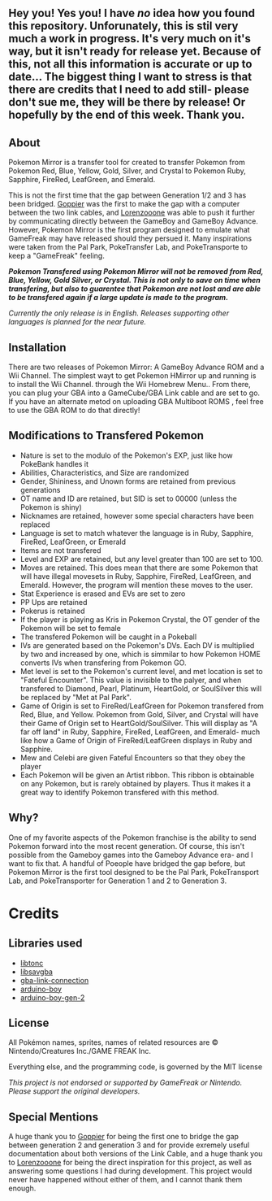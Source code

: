 ## Hey you! Yes you! I have *no* idea how you found this repository. Unforunately, this is stil very much a work in progress. It's very much on it's way, but it isn't ready for release yet. Because of this, not all this information is accurate or up to date... The biggest thing I want to stress is that there are credits that I need to add still- please don't sue me, they will be there by release! Or hopefully by the end of this week. Thank you.

## About
Pokemon Mirror is a transfer tool for created to transfer Pokemon from Pokemon Red, Blue, Yellow, Gold, Silver, and Crystal to Pokemon Ruby, Sapphire, FireRed, LeafGreen, and Emerald.

This is not the first time that the gap between Generation 1/2 and 3 has been bridged. [Goppier](https://www.youtube.com/@Goppier) was the first to make the gap with a computer between the two link cables, and [Lorenzooone](https://www.youtube.com/@Lorenzooone) was able to push it further by communicating directly between the GameBoy and GameBoy Advance. However, Pokemon Mirror is the first program designed to emulate what GameFreak may have released should they persued it. Many inspirations were taken from the Pal Park, PokeTransfer Lab, and PokeTransporte to keep a "GameFreak" feeling.

_**Pokemon Transfered using Pokemon Mirror will *not* be removed from Red, Blue, Yellow, Gold Silver, or Crystal. This is not only to save on time when transfering, but also to guarentee that Pokemon are not lost and are able to be transfered again if a large update is made to the program.**_

*Currently the only release is in English. Releases supporting other languages is planned for the near future.*

## Installation
There are two releases of Pokemon Mirror: A GameBoy Advance ROM and a Wii Channel. The simplest wayt to get Pokemon HMirror up and running is to install the Wii Channel. through the Wii Homebrew Menu.. From there, you can plug your GBA into a GameCube/GBA Link cable and are set to go. If you have an alternate metod on uploading GBA Multiboot ROMS , feel free to use the GBA ROM to do that directly!

## Modifications to Transfered Pokemon
- Nature is set to the modulo of the Pokemon's EXP, just like how PokeBank handles it
- Abilities, Characteristics, and Size are randomized
- Gender, Shininess, and Unown forms are retained from previous generations
- OT name and ID are retained, but SID is set to 00000 (unless the Pokemon is shiny)
- Nicknames are retained, however some special characters have been replaced
- Language is set to match whatever the language is in Ruby, Sapphire, FireRed, LeafGreen, or Emerald
- Items are not transfered
- Level and EXP are retained, but any level greater than 100 are set to 100.
- Moves are retained. This does mean that there are some Pokemon that will have illegal movesets in Ruby, Sapphire, FireRed, LeafGreen, and Emerald. However, the program will mention these moves to the user.
- Stat Experience is erased and EVs are set to zero
- PP Ups are retained
- Pokerus is retained
- If the player is playing as Kris in Pokemon Crystal, the OT gender of the Pokemon will be set to female
- The transfered Pokemon will be caught in a Pokeball
- IVs are generated based on the Pokemon's DVs. Each DV is multiplied by two and increased by one, which is simmilar to how Pokemon HOME converts IVs when transfering from Pokemon GO.
- Met level is set to the Pokemon's current level, and met location is set to "Fateful Encounter". This value is invisible to the palyer, and when transfered to Diamond, Pearl, Platinum, HeartGold, or SoulSilver this will be replaced by "Met at Pal Park".
- Game of Origin is set to FireRed/LeafGreen for Pokemon transfered from Red, Blue, and Yellow. Pokemon from Gold, Silver, and Crystal will have their Game of Origin set to HeartGold/SoulSilver. This will display as "A far off land" in Ruby, Sapphire, FireRed, LeafGreen, and Emerald- much like how a Game of Origin of FireRed/LeafGreen displays in Ruby and Sapphire.
- Mew and Celebi are given Fateful Encounters so that they obey the player
- Each Pokemon will be given an Artist ribbon. This ribbon is obtainable on any Pokemon, but is rarely obtained by players. Thus it makes it a great way to identify Pokemon transfered with this method.

## Why?
One of my favorite aspects of the Pokemon franchise is the ability to send Pokemon forward into the most recent generation. Of course, this isn't possible from the Gameboy games into the Gameboy Advance era- and I want to fix that. A handful of Poeople have bridged the gap before, but Pokemon Mirror is the first tool designed to be the Pal Park, PokeTransport Lab, and PokeTransporter for Generation 1 and 2 to Generation 3.

# Credits

## Libraries used
- [libtonc](https://github.com/devkitPro/libtonc)
- [libsavgba](https://github.com/laqieer/libsavgba)
- [gba-link-connection](https://github.com/rodri042/gba-link-connection)
- [arduino-boy](https://github.com/pepijndevos/arduino-boy)
- [arduino-boy-gen-2](https://github.com/stevenchaulk/arduino-poke-gen2)

## License
All Pokémon names, sprites, names of related resources are © Nintendo/Creatures Inc./GAME FREAK Inc.

Everything else, and the programming code, is governed by the MIT license

_This project is not endorsed or supported by GameFreak or Nintendo. Please support the original developers._

## Special Mentions
A huge thank you to [Goppier](https://www.youtube.com/@Goppier) for being the first one to bridge the gap between generation 2 and generation 3 and for provide exremely useful documentation about both versions of the Link Cable, and a huge thank you to [Lorenzooone](https://www.youtube.com/@Lorenzooone) for being the direct inspiration for this project, as well as answering some questions I had during development. This project would never have happened without either of them, and I cannot thank them enough.
